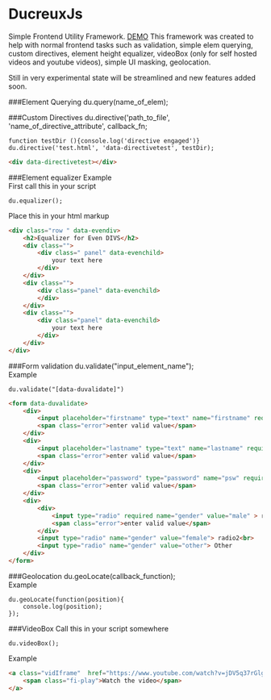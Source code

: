 # DucreuxJs
Simple Frontend Utility Framework. 
[DEMO](http://penheadcreative.com/ducreux/)
This framework was created to help with normal frontend tasks such as validation, simple elem querying, custom directives, element height equalizer, videoBox (only for self hosted videos and youtube videos), simple UI masking, geolocation.

Still in very experimental state will be streamlined and new features added soon.

###Element Querying
du.query(name_of_elem);

###Custom Directives
du.directive('path_to_file', 'name_of_directive_attribute', callback_fn;
```
function testDir (){console.log('directive engaged')}  
du.directive('test.html', 'data-directivetest', testDir);  
```
```html
<div data-directivetest></div>
```

###Element equalizer
Example  
First call this in your script
```
du.equalizer();  
```
Place this in your html markup
```html
<div class="row " data-evendiv>
	<h2>Equalizer for Even DIVS</h2>
	<div class="">
		<div class=" panel" data-evenchild>
			your text here
		</div>
	</div>
	<div class="">
		<div class="panel" data-evenchild>
		</div>
	</div>
	<div class="">
		<div class="panel" data-evenchild>
			your text here
		</div>
	</div>
</div>
```

###Form validation
du.validate("input_element_name");  
Example  
```
du.validate("[data-duvalidate]")
```
```html
<form data-duvalidate>
	<div>
		<input placeholder="firstname" type="text" name="firstname" required>
		<span class="error">enter valid value</span>
	</div>
	<div>
		<input placeholder="lastname" type="text" name="lastname" required>
		<span class="error">enter valid value</span>
	</div>
	<div>
		<input placeholder="password" type="password" name="psw" required>
		<span class="error">enter valid value</span>
	</div>
	<div>
		<div>
			<input type="radio" required name="gender" value="male" > radio<br>
			<span class="error">enter valid value</span>
		</div>
		<input type="radio" name="gender" value="female"> radio2<br>
		<input type="radio" name="gender" value="other"> Other
	</div>
</form>
```
###Geolocation
du.geoLocate(callback_function);  
Example  
```
du.geoLocate(function(position){
	console.log(position);
});
```
###VideoBox
Call this in your script somewhere 
```
du.videoBox();  
```
Example 
```html
<a class="vidIframe"  href="https://www.youtube.com/watch?v=jDV5q37rGlg" >
	<span class="fi-play">Watch the video</span>
</a>
```

